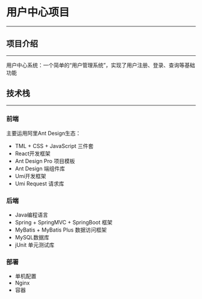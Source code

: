 # 用户中心项目
----
## 项目介绍
----
用户中心系统：一个简单的“用户管理系统”，实现了用户注册、登录、查询等基础功能
## 技术栈
----
### 前端
主要运用阿里Ant Design生态：
- TML + CSS + JavaScript 三件套
- React开发框架
- Ant Design Pro 项目模板
- Ant Design 端组件库
- Umi开发框架
- Umi Request 请求库

### 后端
- Java编程语言
- Spring + SpringMVC + SpringBoot 框架
- MyBatis + MyBatis Plus 数据访问框架
- MySQL数据库
- jUnit 单元测试库

### 部署
- 单机配置
- Nginx
- 容器